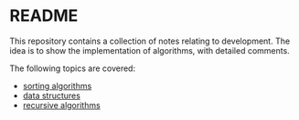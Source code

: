 # README
This repository contains a collection of notes relating to development.
The idea is to show the implementation of algorithms, with detailed comments.

The following topics are covered:
* [sorting algorithms](/sorting)
* [data structures](/structures)
* [recursive algorithms](/recursion)
